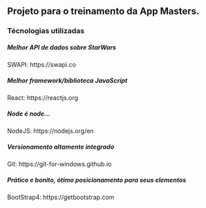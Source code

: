 <h2>Projeto para o treinamento da App Masters.</h2>

<h3>Técnologias utilizadas</h3>

<h5>Melhor API de dados sobre StarWars</h5>
SWAPI: https://swapi.co

<h5>Melhor framework/biblioteca JavaScript</h5>
React: https://reactjs.org

<h5>Node é node...</h5>
NodeJS: https://nodejs.org/en 

<h5>Versionamento altamente integrado</h5>
Git: https://git-for-windows.github.io

<h5>Prático e bonito, ótimo posicionamento para seus elementos</h5>
BootStrap4: https://getbootstrap.com

